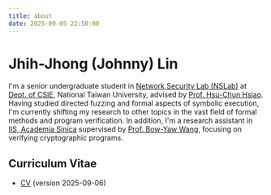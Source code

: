 ```yaml
---
title: about
date: 2025-09-05 22:50:00
---
```

# Jhih-Jhong (Johnny) Lin

I'm a senior undergraduate student in [Network Security Lab (NSLab)](https://www.nslab.csie.ntu.edu.tw/) at [Dept. of CSIE](https://www.csie.ntu.edu.tw//?locale=en), National Taiwan University, advised by [Prof. Hsu-Chun Hsiao](https://www.csie.ntu.edu.tw/~hchsiao/). Having studied directed fuzzing and formal aspects of symbolic execution, I'm currently shifting my research to other topics in the vast field of formal methods and program verification. In addition, I'm a research assistant in [IIS, Academia Sinica](https://www.iis.sinica.edu.tw/en/) supervised by [Prof. Bow-Yaw Wang](https://homepage.iis.sinica.edu.tw/~bywang/), focusing on verifying cryptographic programs.

## Curriculum Vitae
+ [CV](/files/CV.pdf) (version 2025-09-06)
